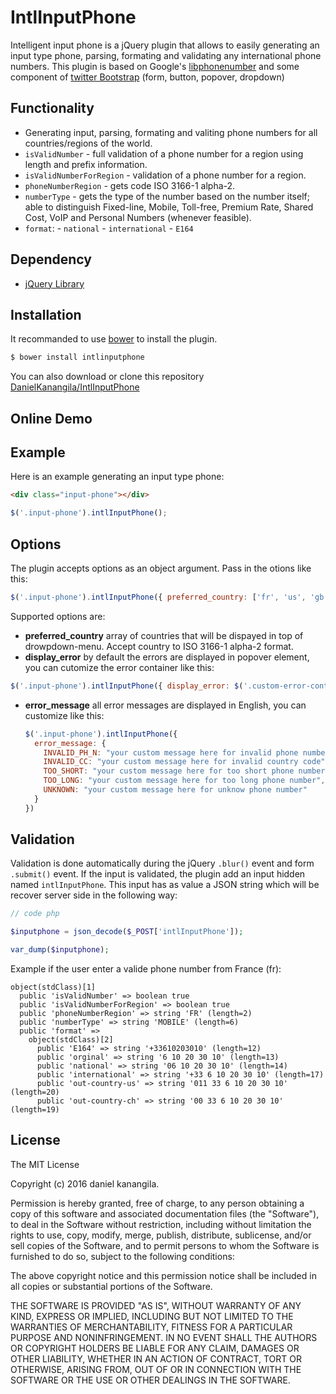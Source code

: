 # IntlInputPhone

Intelligent input phone is a jQuery plugin that allows to easily generating an input type phone, parsing, formating and validating any international phone numbers. This plugin is based on Google's [libphonenumber](https://github.com/googlei18n/libphonenumber) and some component of [twitter Bootstrap](http://getbootstrap.com/) (form, button, popover, dropdown)

## Functionality

* Generating input, parsing, formating and valiting phone numbers for all countries/regions of the world.
* `isValidNumber` - full validation of a phone number for a region using length and prefix information.
* `isValidNumberForRegion` - validation of a phone number for a region.
* `phoneNumberRegion` - gets code ISO 3166-1 alpha-2.
* `numberType` - gets the type of the number based on the number itself; able to distinguish Fixed-line, Mobile, Toll-free, Premium Rate, Shared Cost, VoIP and Personal Numbers (whenever feasible).
* `format`:
      - `national`
      - `international`
      - `E164`

## Dependency

* [jQuery Library](https://code.jquery.com/)

## Installation 

It recommanded to use [bower](http://bower.io/) to install the plugin.

```bash
$ bower install intlinputphone
```

You can also download or clone this repository [DanielKanangila/IntlInputPhone](https://github.com/DaneilKanangila/IntlInputPhone.git)

## Online Demo

## Example

Here is an example generating an input type phone:

```html
<div class="input-phone"></div>
```

```javascript
$('.input-phone').intlInputPhone();
```

## Options

The plugin accepts options as an object argument. Pass in the otions like this:

```javascript
$('.input-phone').intlInputPhone({ preferred_country: ['fr', 'us', 'gb'] });
```

Supported options are:

* **preferred_country** array of countries that will be dispayed in top of drowpdown-menu. Accept country to  ISO 3166-1 alpha-2 format.
*  **display_error** by default the errors are displayed in popover element, you can cutomize the error container like this:

  ```javascript
  $('.input-phone').intlInputPhone({ display_error: $('.custom-error-container') });
  ```
* **error_message** all error messages are displayed in English, you can customize like this:

  ```javascript
  $('.input-phone').intlInputPhone({
    error_message: {
      INVALID_PH_N: "your custom message here for invalid phone number",
      INVALID_CC: "your custom message here for invalid country code",
      TOO_SHORT: "your custom message here for too short phone number",
      TOO_LONG: "your custom message here for too long phone number",
      UNKNOWN: "your custom message here for unknow phone number"
    }
  })
  ```
  
## Validation  

Validation is done automatically during the jQuery `.blur()` event and form `.submit()` event. If the input is validated, the plugin add an input hidden named `intlInputPhone`. This input has as value a JSON string which will be recover server side in the following way: 

```php
// code php

$inputphone = json_decode($_POST['intlInputPhone']);

var_dump($inputphone);

```
Example if the user enter a valide phone number from France (fr):

```
object(stdClass)[1]
  public 'isValidNumber' => boolean true
  public 'isValidNumberForRegion' => boolean true
  public 'phoneNumberRegion' => string 'FR' (length=2)
  public 'numberType' => string 'MOBILE' (length=6)
  public 'format' => 
    object(stdClass)[2]
      public 'E164' => string '+33610203010' (length=12)
      public 'orginal' => string '6 10 20 30 10' (length=13)
      public 'national' => string '06 10 20 30 10' (length=14)
      public 'international' => string '+33 6 10 20 30 10' (length=17)
      public 'out-country-us' => string '011 33 6 10 20 30 10' (length=20)
      public 'out-country-ch' => string '00 33 6 10 20 30 10' (length=19)
```

## License

The MIT License

Copyright (c) 2016 daniel kanangila.

Permission is hereby granted, free of charge, to any person obtaining a copy of this software and associated documentation files (the "Software"), to deal in the Software without restriction, including without limitation the rights to use, copy, modify, merge, publish, distribute, sublicense, and/or sell copies of the Software, and to permit persons to whom the Software is furnished to do so, subject to the following conditions:

The above copyright notice and this permission notice shall be included in all copies or substantial portions of the Software.

THE SOFTWARE IS PROVIDED "AS IS", WITHOUT WARRANTY OF ANY KIND, EXPRESS OR IMPLIED, INCLUDING BUT NOT LIMITED TO THE WARRANTIES OF MERCHANTABILITY, FITNESS FOR A PARTICULAR PURPOSE AND NONINFRINGEMENT. IN NO EVENT SHALL THE AUTHORS OR COPYRIGHT HOLDERS BE LIABLE FOR ANY CLAIM, DAMAGES OR OTHER LIABILITY, WHETHER IN AN ACTION OF CONTRACT, TORT OR OTHERWISE, ARISING FROM, OUT OF OR IN CONNECTION WITH THE SOFTWARE OR THE USE OR OTHER DEALINGS IN THE SOFTWARE.
